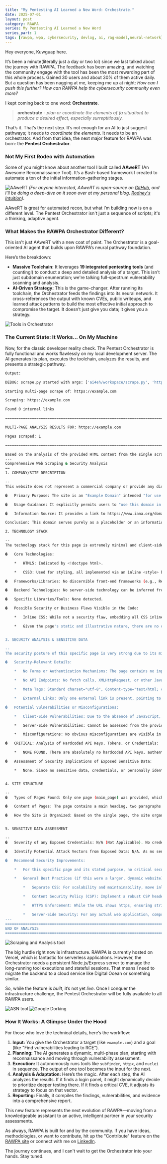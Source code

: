 ```yaml
---
title: "My Pentesting AI Learned a New Word: Orchestrate."
date: 2025-07-01
layout: post
category: RAWPA
series: My Pentesting AI Learned a New Word
series_part: 1
tags: [rawpa, wpa, cybersecurity, devlog, ai, rag-model,neural-network]
---
```


Hey everyone, Kuwguap here.

It’s been a minute(literally just a day or two lol) since we last talked about the journey with RAWPA. The feedback has been amazing, and watching the community engage with the tool has been the most rewarding part of this whole process. Gained 30 users and about 30% of them active daily. But a question has been nagging at me, keeping me up at night: *How can I push this further? How can RAWPA help the cybersecurity community even more?*

I kept coming back to one word: **Orchestrate**.

> **orchestrate** - *plan or coordinate the elements of (a situation) to produce a desired effect, especially surreptitiously.*

That’s it. That’s the next step. It’s not enough for an AI to just suggest pathways; it needs to *coordinate the elements*. It needs to be an orchestrator. And from that idea, the next major feature for RAWPA was born: the **Pentest Orchestrator**.

### Not My First Rodeo with Automation

Some of you might know about another tool I built called **AAweRT** (An Awesome Reconnaissance Tool). It’s a Bash-based framework I created to automate a ton of the initial information-gathering stages.

![AAweRT](https://raw.githubusercontent.com/Kuwguap/kuwguap.github.io/main/assets/img/aawert.png)
*(For anyone interested, AAweRT is open-source on [GitHub](https://github.com/Kuwguap/aawert/), and I'll be doing a deep-dive on it soon over at my personal blog, [Rodney's Intuition](https://kuwguap.github.io/)).*

AAweRT is great for automated recon, but what I’m building now is on a different level. The Pentest Orchestrator isn't just a sequence of scripts; it's a thinking, adaptive agent.

### What Makes the RAWPA Orchestrator Different?

This isn't just AAweRT with a new coat of paint. The Orchestrator is a goal-oriented AI agent that builds upon RAWPA’s neural pathway foundation.

Here’s the breakdown:
* **Massive Toolchain:** It leverages **19 integrated pentesting tools** (and counting!) to conduct a deep and detailed analysis of a target. This isn't just subdomain enumeration; we're talking full-spectrum vulnerability scanning and analysis.
* **AI-Driven Strategy:** This is the game-changer. After running its toolchain, the Orchestrator feeds the findings into its neural network. It cross-references the output with known CVEs, public writeups, and learned attack patterns to build the most effective initial approach to compromise the target. It doesn’t just give you data; it gives you a strategy.

![Tools in Orchestrator](https://raw.githubusercontent.com/Kuwguap/kuwguap.github.io/main/assets/img/tools.png)

### The Current State: It Works… On My Machine

Now, for the classic developer reality check. The Pentest Orchestrator is fully functional and works flawlessly on my local development server. The AI generates its plan, executes the toolchain, analyzes the results, and presents a strategic pathway.

```bash
Output:

DEBUG: scrape.py started with args: ['ai4eh/workspace/scrape.py', 'https://example.com']

Starting multi-page scrape of: https://example.com

Scraping: https://example.com

Found 0 internal links

================================================================================

MULTI-PAGE ANALYSIS RESULTS FOR: https://example.com

Pages scraped: 1

================================================================================

Based on the analysis of the provided HTML content from the single scraped page (https://example.com), here is a comprehensive report:
---
Comprehensive Web Scraping & Security Analysis
==
1. COMPANY/SITE DESCRIPTION

--
This website does not represent a commercial company or provide any direct service or product. The content explicitly states its purpose:

�   Primary Purpose: The site is an "Example Domain" intended "for use in illustrative examples in documents."

�   Usage Guidance: It explicitly permits users to "use this domain in literature without prior coordination or asking for permission."

�   Information Source: It provides a link to https://www.iana.org/domains/example for "More information..." which points to the Internet Assigned Numbers Authority (IANA), confirming its role as a reserved domain for examples.

Conclusion: This domain serves purely as a placeholder or an informational page for educational and documentation purposes, as defined by IANA. It is not an active business or service provider.

2. TECHNOLOGY STACK

--
The technology stack for this page is extremely minimal and client-side focused:

�   Core Technologies:

    *   HTML5: Indicated by <!doctype html>.

    *   CSS3: Used for styling, all implemented via an inline <style> block within the <head> section.

�   Frameworks/Libraries: No discernible front-end frameworks (e.g., React, Angular, Vue, jQuery) or CSS frameworks (e.g., Bootstrap, Tailwind CSS) are detected.

�   Backend Technologies: No server-side technology can be inferred from the provided client-side HTML. It appears to be a static page.

�   Specific Libraries/Tools: None detected.

�   Possible Security or Business Flaws Visible in the Code:

    *   Inline CSS: While not a security flaw, embedding all CSS inline in the HTML (as seen with the <style> tag) is generally poor practice for larger, multi-page websites as it prevents browser caching of stylesheets and increases HTML file size. For a single, static example page, its impact is negligible.

    *   Given the page's static and illustrative nature, there are no obvious functional or business logic flaws visible from the client-side code.


3. SECURITY ANALYSIS & SENSITIVE DATA

--
The security posture of this specific page is very strong due to its minimalist and static nature.

�   Security-Relevant Details:

    *   No Forms or Authentication Mechanisms: The page contains no input fields, login forms, registration forms, or any other interactive elements that would typically handle user data or authentication.

    *   No API Endpoints: No fetch calls, XMLHttpRequest, or other JavaScript code that would interact with backend APIs are present.

    *   Meta Tags: Standard charset="utf-8", Content-type="text/html; charset=utf-8", and viewport meta tags are used.

    *   External Links: Only one external link is present, pointing to the official IANA website (https://www.iana.org/domains/example).

�   Potential Vulnerabilities or Misconfigurations:

    *   Client-Side Vulnerabilities: Due to the absence of JavaScript, user input fields, and dynamic content, common client-side vulnerabilities like Cross-Site Scripting (XSS) are highly unlikely to originate from this page's content itself.

    *   Server-Side Vulnerabilities: Cannot be assessed from the provided HTML. However, as it appears to be a static page, the attack surface for server-side vulnerabilities (e.g., SQL Injection, RCE) originating from web application logic is minimal.

    *   Misconfigurations: No obvious misconfigurations are visible in the HTML.

�   CRITICAL: Analysis of Hardcoded API Keys, Tokens, or Credentials:

    *   NONE FOUND. There are absolutely no hardcoded API keys, authentication tokens, usernames, passwords, email addresses, or any other credentials or sensitive strings present within the provided HTML content.

�   Assessment of Security Implications of Exposed Sensitive Data:

    *   None. Since no sensitive data, credentials, or personally identifiable information (PII) was found exposed within the HTML, there are no security implications stemming from sensitive data exposure on this page.


4. SITE STRUCTURE

--
�   Types of Pages Found: Only one page (main_page) was provided, which is a static informational page.

�   Content of Pages: The page contains a main heading, two paragraphs explaining its purpose as an example domain, and a single external link to the IANA website for more information.

�   How the Site is Organized: Based on the single page, the site organization is extremely simplistic, effectively a single, standalone static HTML file. There are no navigation menus, sitemaps, or complex inter-page relationships evident.


5. SENSITIVE DATA ASSESSMENT

--
�   Severity of any Exposed Credentials: N/A (Not Applicable). No credentials or sensitive API keys were found exposed within the HTML content.

�   Identify Potential Attack Vectors from Exposed Data: N/A. As no sensitive data was exposed, there are no attack vectors specifically related to exposed data from this page's content.

�   Recommend Security Improvements:

    *   For this specific page and its stated purpose, no critical security improvements related to sensitive data exposure are necessary, as it presents no such data.

    *   General Best Practices (if this were a larger, dynamic website):

        *   Separate CSS: For scalability and maintainability, move inline CSS into external .css files.

        *   Content Security Policy (CSP): Implement a robust CSP header to mitigate potential injection attacks (though less relevant for a static page without scripts).

        *   HTTPS Enforcement: While the URL shows https, ensuring strict HTTPS enforcement (e.g., HTTP Strict Transport Security - HSTS) would be crucial for any production site to prevent downgrade attacks.

        *   Server-Side Security: For any actual web application, comprehensive server-side security measures (input validation, secure session management, secure database practices, regular patching) would be paramount.
---
================================================================================
END OF ANALYSIS
================================================================================
```
![Scraping and Analysis tool](https://raw.githubusercontent.com/Kuwguap/kuwguap.github.io/main/assets/img/content-scrape.png)

The big hurdle right now is infrastructure. RAWPA is currently hosted on Vercel, which is fantastic for serverless applications. However, the Orchestrator needs a persistent Node.js/Express server to manage the long-running tool executions and stateful sessions. That means I need to migrate the backend to a cloud service like Digital Ocean or something similar.

So, while the feature is *built*, it’s not yet *live*. Once I conquer the infrastructure challenge, the Pentest Orchestrator will be fully available to all RAWPA users.

![ASN tool](https://raw.githubusercontent.com/Kuwguap/kuwguap.github.io/main/assets/img/asn.png)
![Google Dorking](https://raw.githubusercontent.com/Kuwguap/kuwguap.github.io/main/assets/img/google-docking.png)

### How It Works: A Glimpse Under the Hood

For those who love the technical details, here’s the workflow:

1.  **Input:** You give the Orchestrator a target (like `example.com`) and a goal (like "Find vulnerabilities leading to RCE").
2.  **Planning:** The AI generates a dynamic, multi-phase plan, starting with reconnaissance and moving through vulnerability assessment.
3.  **Execution:** It autonomously runs tools like `subfinder`, `httpx`, and `nuclei` in sequence. The output of one tool becomes the input for the next.
4.  **Analysis & Adaptation:** Here’s the magic. After each step, the AI analyzes the results. If it finds a login panel, it might dynamically decide to prioritize deeper testing there. If it finds a critical CVE, it adjusts its strategy to focus on that vector.
5.  **Reporting:** Finally, it compiles the findings, vulnerabilities, and evidence into a comprehensive report.

This new feature represents the next evolution of RAWPA—moving from a knowledgeable assistant to an active, intelligent partner in your security assessments.

As always, RAWPA is built for and by the community. If you have ideas, methodologies, or want to contribute, hit up the "Contribute" feature on the [RAWPA site](https://www.rawpa.vercel.app) or connect with me on [LinkedIn](https://www.linkedin.com/in/glenn-osioh-85104827b/).

The journey continues, and I can't wait to get the Orchestrator into your hands. Stay tuned.